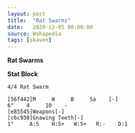```yaml
---
layout: post
title:  "Rat Swarms"
date:   2020-12-05 00:00:00
source: Wahapedia
tags: [skaven]
---
```


**Rat Swarms**

**Stat Block**
```
4/4 Rat Swarm
```

```
[56f442]M     W     B     Sa    [-]
6"    4     10    -     
[e85545]Weapons[-]
[c6c930]Gnawing Teeth[-]
1"     A:5    H:5+   W:5+   R:-    D:1   
```
    